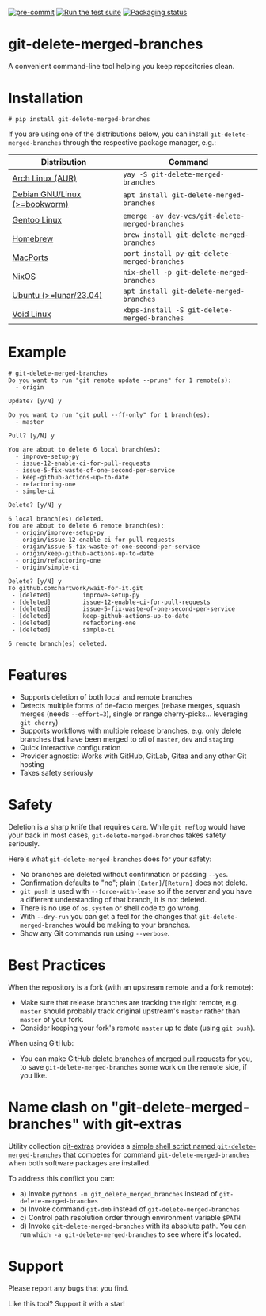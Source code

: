  [![pre-commit](https://img.shields.io/badge/pre--commit-enabled-brightgreen?logo=pre-commit)](https://github.com/pre-commit/pre-commit)
[![Run the test suite](https://github.com/hartwork/git-delete-merged-branches/actions/workflows/run-tests.yml/badge.svg)](https://github.com/hartwork/git-delete-merged-branches/actions/workflows/run-tests.yml)
[![Packaging status](https://repology.org/badge/tiny-repos/git-delete-merged-branches.svg)](https://repology.org/project/git-delete-merged-branches/versions)


# git-delete-merged-branches

A convenient command-line tool helping you keep repositories clean.


# Installation

```console
# pip install git-delete-merged-branches
```

If you are using one of the distributions below, you can install
`git-delete-merged-branches` through the respective package manager, e.g.:

| Distribution | Command |
| ------------ | ------- |
| [Arch Linux (AUR)](https://aur.archlinux.org/packages/git-delete-merged-branches/) | `yay -S git-delete-merged-branches` |
| [Debian GNU/Linux (>=bookworm)](https://packages.debian.org/bookworm/git-delete-merged-branches) | `apt install git-delete-merged-branches` |
| [Gentoo Linux](https://packages.gentoo.org/packages/dev-vcs/git-delete-merged-branches) | `emerge -av dev-vcs/git-delete-merged-branches` |
| [Homebrew](https://formulae.brew.sh/formula/git-delete-merged-branches) | `brew install git-delete-merged-branches` |
| [MacPorts](https://ports.macports.org/port/py-git-delete-merged-branches/details/) | `port install py-git-delete-merged-branches` |
| [NixOS](https://search.nixos.org/packages?query=git-delete-merged-branches) | `nix-shell -p git-delete-merged-branches` |
| [Ubuntu (>=lunar/23.04)](https://packages.ubuntu.com/source/lunar/git-delete-merged-branches) | `apt install git-delete-merged-branches` |
| [Void Linux](https://github.com/void-linux/void-packages/tree/master/srcpkgs/git-delete-merged-branches) | `xbps-install -S git-delete-merged-branches` |


# Example

```console
# git-delete-merged-branches
Do you want to run "git remote update --prune" for 1 remote(s):
  - origin

Update? [y/N] y

Do you want to run "git pull --ff-only" for 1 branch(es):
  - master

Pull? [y/N] y

You are about to delete 6 local branch(es):
  - improve-setup-py
  - issue-12-enable-ci-for-pull-requests
  - issue-5-fix-waste-of-one-second-per-service
  - keep-github-actions-up-to-date
  - refactoring-one
  - simple-ci

Delete? [y/N] y

6 local branch(es) deleted.
You are about to delete 6 remote branch(es):
  - origin/improve-setup-py
  - origin/issue-12-enable-ci-for-pull-requests
  - origin/issue-5-fix-waste-of-one-second-per-service
  - origin/keep-github-actions-up-to-date
  - origin/refactoring-one
  - origin/simple-ci

Delete? [y/N] y
To github.com:hartwork/wait-for-it.git
 - [deleted]         improve-setup-py
 - [deleted]         issue-12-enable-ci-for-pull-requests
 - [deleted]         issue-5-fix-waste-of-one-second-per-service
 - [deleted]         keep-github-actions-up-to-date
 - [deleted]         refactoring-one
 - [deleted]         simple-ci

6 remote branch(es) deleted.
```


# Features

- Supports deletion of both local and remote branches
- Detects multiple forms of de-facto merges
  (rebase merges,
  squash merges (needs `--effort=3`),
  single or range cherry-picks…
  leveraging `git cherry`)
- Supports workflows with multiple release branches, e.g. only delete branches that have been merged to *all* of `master`, `dev`  and `staging`
- Quick interactive configuration
- Provider agnostic: Works with GitHub, GitLab, Gitea and any other Git hosting
- Takes safety seriously


# Safety

Deletion is a sharp knife that requires care.
While `git reflog` would have your back in most cases,
`git-delete-merged-branches` takes safety seriously.

Here's what `git-delete-merged-branches` does for your safety:
- No branches are deleted without confirmation or passing `--yes`.
- Confirmation defaults to "no"; plain `[Enter]`/`[Return]` does not delete.
- `git push` is used with `--force-with-lease` so if the server and you have a different understanding of that branch, it is not deleted.
- There is no use of `os.system` or shell code to go wrong.
- With `--dry-run` you can get a feel for the changes that `git-delete-merged-branches` would be making to your branches.
- Show any Git commands run using `--verbose`.


# Best Practices

When the repository is a fork
(with an upstream remote and a fork remote):

- Make sure that release branches are tracking the right remote,
  e.g. `master` should probably track original upstream's `master`
  rather than `master` of your fork.
- Consider keeping your fork's remote `master` up to date (using `git push`).

When using GitHub:

- You can make GitHub
  [delete branches of merged pull requests](https://docs.github.com/en/github/administering-a-repository/managing-the-automatic-deletion-of-branches)
  for you, to save `git-delete-merged-branches` some work on the remote side, if you like.


# Name clash on "git-delete-merged-branches" with git-extras

Utility collection [git-extras](https://github.com/tj/git-extras) provides a
[simple shell script named `git-delete-merged-branches`](https://github.com/tj/git-extras/blob/master/bin/git-delete-merged-branches)
that competes for command `git-delete-merged-branches` when both software packages are installed.

To address this conflict you can:

- a) Invoke `python3 -m git_delete_merged_branches` instead of `git-delete-merged-branches`
- b) Invoke command `git-dmb` instead of `git-delete-merged-branches`
- c) Control path resolution order through environment variable `$PATH`
- d) Invoke `git-delete-merged-branches` with its absolute path.
     You can run `which -a git-delete-merged-branches` to see where it's located.


# Support

Please report any bugs that you find.

Like this tool?  Support it with a star!
